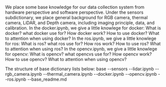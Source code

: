We place some base knowledge for our data collection system from hardware perspective and software perspective.
Under the sensors subdictionary, we place general background for RGB camera, thermal camera, LiDAR, and Depth camera, including imaging principle, data, and calibration.
In the docker.ipynb, we give a little knowlege for docker:
    What is docker?
    what docker use for?
    How docker work?
    How to use docker?
    What to attention when using docker?
In the ros.ipynb, we give a little knowlege for ros:
    What is ros?
    what ros use for?
    How ros work?
    How to use ros?
    What to attention when using ros?
In the opencv.ipynb, we give a little knowlege for opencv:
    What is opencv?
    what opencvs use for?
    How opencv work?
    How to use opencv?
    What to attention when using opencv?

The structure of base dictionary lists below:
base
    --sensors
        --lidar.ipynb
        --rgb_camera.ipynb
        --thermal_camera.ipynb
    --docker.ipynb
    --opencv.ipynb
    --ros.ipynb
    --base_readme.md
